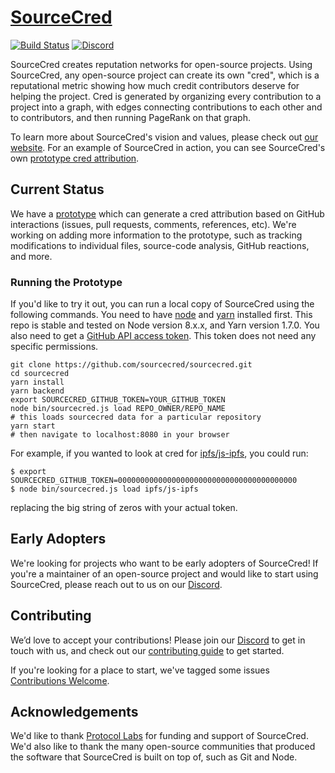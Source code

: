 # [SourceCred](https://sourcecred.io)

[![Build Status](https://travis-ci.org/sourcecred/sourcecred.svg?branch=master)](https://travis-ci.org/sourcecred/sourcecred)
[![Discord](https://img.shields.io/discord/453243919774253079.svg)](https://discord.gg/tsBTgc9)

SourceCred creates reputation networks for open-source projects.
Using SourceCred, any open-source project can create its own "cred", which is a reputational metric showing how much credit contributors deserve for helping the project.
Cred is generated by organizing every contribution to a project into a graph, with edges connecting contributions to each other and to contributors, and then running PageRank on that graph.

To learn more about SourceCred's vision and values, please check out [our website].
For an example of SourceCred in action, you can see SourceCred's own [prototype cred attribution].

[our website]: https://sourcecred.io/
[prototype cred attribution]: https://sourcecred.io/prototype/

## Current Status

We have a [prototype] which can generate a cred attribution based on GitHub interactions (issues, pull requests, comments, references, etc).
We're working on adding more information to the prototype, such as tracking modifications to individual files, source-code analysis, GitHub reactions, and more.

[prototype]: https://sourcecred.io/prototype/

### Running the Prototype

If you'd like to try it out, you can run a local copy of SourceCred using the following commands.
You need to have [node] and [yarn] installed first.
This repo is stable and tested on Node version 8.x.x, and Yarn version 1.7.0.
You also need to get a [GitHub API access token].
This token does not need any specific permissions.

[node]: https://nodejs.org/en/
[yarn]: https://yarnpkg.com/lang/en/
[GitHub API access token]: https://github.com/settings/tokens

```
git clone https://github.com/sourcecred/sourcecred.git
cd sourcecred
yarn install
yarn backend
export SOURCECRED_GITHUB_TOKEN=YOUR_GITHUB_TOKEN
node bin/sourcecred.js load REPO_OWNER/REPO_NAME
# this loads sourcecred data for a particular repository
yarn start
# then navigate to localhost:8080 in your browser
```

For example, if you wanted to look at cred for [ipfs/js-ipfs], you could run:
```
$ export SOURCECRED_GITHUB_TOKEN=0000000000000000000000000000000000000000
$ node bin/sourcecred.js load ipfs/js-ipfs
```

replacing the big string of zeros with your actual token.

[ipfs/js-ipfs]: https://github.com/ipfs/js-ipfs

## Early Adopters

We're looking for projects who want to be early adopters of SourceCred!
If you're a maintainer of an open-source project and would like to start using SourceCred, please reach out to us on our [Discord].

## Contributing

We’d love to accept your contributions!
Please join our [Discord] to get in touch with us, and check out our [contributing guide] to get started.

If you're looking for a place to start, we've tagged some issues [Contributions Welcome].

[Discord]: https://discord.gg/tsBTgc9
[contributing guide]: https://github.com/sourcecred/sourcecred/blob/master/CONTRIBUTING.md
[Contributions Welcome]: https://github.com/SourceCred/SourceCred/issues?q=is%3Aopen+is%3Aissue+label%3A%22contributions+welcome%22

## Acknowledgements

We'd like to thank [Protocol Labs] for funding and support of SourceCred.
We'd also like to thank the many open-source communities that produced the software that SourceCred is built on top of, such as Git and Node.

[Protocol Labs]: https://protocol.ai
